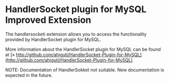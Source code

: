 # HandlerSocket plugin for MySQL Improved Extension #

The handlersocketi extension allows you to access the functionality
provided by HandlerSocket plugin for MySQL.

More information about the HandlerSocket plugin for MySQL can be found at
[» http://github.com/ahiguti/HandlerSocket-Plugin-for-MySQL](http://github.com/ahiguti/HandlerSocket-Plugin-for-MySQL)


NOTE: Documentation of HandlerSokket not suitable. New documentation is expected in the future.
